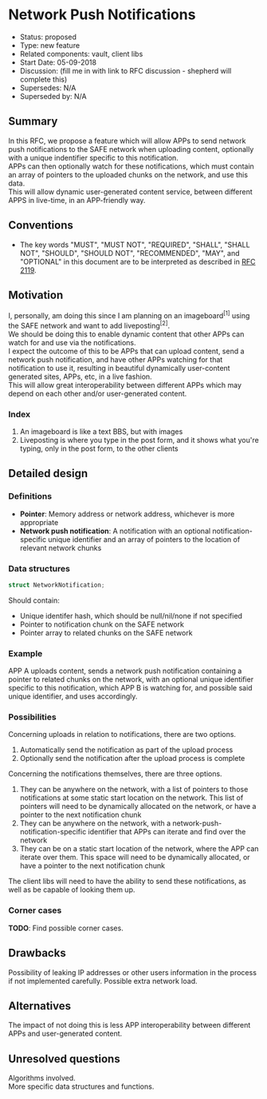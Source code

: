 # Network Push Notifications

- Status: proposed
- Type: new feature
- Related components: vault, client libs
- Start Date: 05-09-2018
- Discussion: (fill me in with link to RFC discussion - shepherd will complete this)
- Supersedes: N/A
- Superseded by: N/A

## Summary

In this RFC, we propose a feature which will allow APPs to send network push notifications to the SAFE network when uploading content, optionally with a unique indentifier specific to this notification.  
APPs can then optionally watch for these notifications, which must contain an array of pointers to the uploaded chunks on the network, and use this data.  
This will allow dynamic user-generated content service, between different APPS in live-time, in an APP-friendly way.

## Conventions

- The key words "MUST", "MUST NOT", "REQUIRED", "SHALL", "SHALL NOT", "SHOULD", "SHOULD NOT", "RECOMMENDED", "MAY", and "OPTIONAL" in this document are to be interpreted as described in [RFC 2119](http://tools.ietf.org/html/rfc2119).

## Motivation

I, personally, am doing this since I am planning on an imageboard<sup>[1]</sup> using the SAFE network and want to add liveposting<sup>[2]</sup>.  
We should be doing this to enable dynamic content that other APPs can watch for and use via the notifications.  
I expect the outcome of this to be APPs that can upload content, send a network push notification, and have other APPs watching for that notification to use it, resulting in beautiful dynamically user-content generated sites, APPs, etc, in a live fashion.  
This will allow great interoperability between different APPs which may depend on each other and/or user-generated content.

### Index

1. An imageboard is like a text BBS, but with images
2. Liveposting is where you type in the post form, and it shows what you're typing, only in the post form, to the other clients

## Detailed design

### Definitions

- **Pointer**: Memory address or network address, whichever is more appropriate
- **Network push notification**: A notification with an optional notification-specific unique identifier and an array of pointers to the location of relevant network chunks

### Data structures

```rust
struct NetworkNotification;
```

Should contain:

- Unique identifer hash, which should be null/nil/none if not specified
- Pointer to notification chunk on the SAFE network
- Pointer array to related chunks on the SAFE network

### Example

APP A uploads content, sends a network push notification containing a pointer to related chunks on the network, with an optional unique identifier specific to this notification, which APP B is watching for, and possible said unique identifier, and uses accordingly.

### Possibilities

Concerning uploads in relation to notifications, there are two options.

1. Automatically send the notification as part of the upload process
2. Optionally send the notification after the upload process is complete

Concerning the notifications themselves, there are three options.

1. They can be anywhere on the network, with a list of pointers to those notifications at some static start location on the network. This list of pointers will need to be dynamically allocated on the network, or have a pointer to the next notification chunk
2. They can be anywhere on the network, with a network-push-notification-specific identifier that APPs can iterate and find over the network
3. They can be on a static start location of the network, where the APP can iterate over them. This space will need to be dynamically allocated, or have a pointer to the next notification chunk

The client libs will need to have the ability to send these notifications, as well as be capable of looking them up.

### Corner cases

**TODO**: Find possible corner cases.

## Drawbacks

Possibility of leaking IP addresses or other users information in the process if not implemented carefully.
Possible extra network load.

## Alternatives

The impact of not doing this is less APP interoperability between different APPs and user-generated content.

## Unresolved questions

Algorithms involved.  
More specific data structures and functions.
